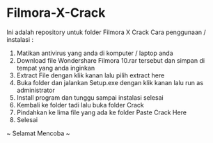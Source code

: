 # Filmora-X-Crack
Ini adalah repository untuk folder Filmora X Crack
Cara penggunaan / instalasi :
  1. Matikan antivirus yang anda di komputer / laptop anda
  2. Download file Wondershare Filmora 10.rar tersebut dan simpan di tempat yang anda inginkan
  3. Extract File dengan klik kanan lalu pilih extract here
  3. Buka folder dan jalankan Setup.exe dengan klik kanan lalu run as administrator
  4. Install program dan tunggu sampai instalasi selesai
  5. Kembali ke folder tadi lalu buka folder Crack
  6. Pindahkan ke lima file yang ada ke folder Paste Crack Here
  7. Selesai
  
  ~ Selamat Mencoba ~
